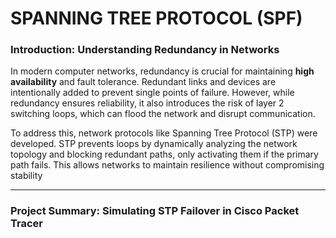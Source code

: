 # SPANNING TREE PROTOCOL (SPF)
### Introduction: Understanding Redundancy in Networks
In modern computer networks, redundancy is crucial for maintaining **high availability** and fault tolerance. Redundant links and devices are intentionally added to prevent single points of failure. However, while redundancy ensures reliability, it also introduces the risk of layer 2 switching loops, which can flood the network and disrupt communication.

To address this, network protocols like Spanning Tree Protocol (STP) were developed. STP prevents loops by dynamically analyzing the network topology and blocking redundant paths, only activating them if the primary path fails. This allows networks to maintain resilience without compromising stability

---
### Project Summary: Simulating STP Failover in Cisco Packet Tracer
